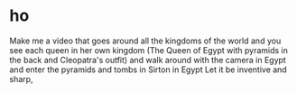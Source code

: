 # ho
Make me a video that goes around all the kingdoms of the world and you see each queen in her own kingdom (The Queen of Egypt with pyramids in the back and Cleopatra's outfit) and walk around with the camera in Egypt and enter the pyramids and tombs in Sirton in Egypt Let it be inventive and sharp, 

